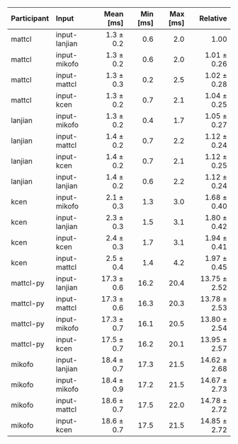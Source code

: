 | Participant | Input | Mean [ms] | Min [ms] | Max [ms] | Relative |
|:---|:---|---:|---:|---:|---:|
| mattcl | input-lanjian | 1.3 ± 0.2 | 0.6 | 2.0 | 1.00 |
| mattcl | input-mikofo | 1.3 ± 0.2 | 0.6 | 2.0 | 1.01 ± 0.26 |
| mattcl | input-mattcl | 1.3 ± 0.3 | 0.2 | 2.5 | 1.02 ± 0.28 |
| mattcl | input-kcen | 1.3 ± 0.2 | 0.7 | 2.1 | 1.04 ± 0.25 |
| lanjian | input-mikofo | 1.3 ± 0.2 | 0.4 | 1.7 | 1.05 ± 0.27 |
| lanjian | input-mattcl | 1.4 ± 0.2 | 0.7 | 2.2 | 1.12 ± 0.24 |
| lanjian | input-kcen | 1.4 ± 0.2 | 0.7 | 2.1 | 1.12 ± 0.25 |
| lanjian | input-lanjian | 1.4 ± 0.2 | 0.6 | 2.2 | 1.12 ± 0.24 |
| kcen | input-mikofo | 2.1 ± 0.3 | 1.3 | 3.0 | 1.68 ± 0.40 |
| kcen | input-lanjian | 2.3 ± 0.3 | 1.5 | 3.1 | 1.80 ± 0.42 |
| kcen | input-kcen | 2.4 ± 0.3 | 1.7 | 3.1 | 1.94 ± 0.41 |
| kcen | input-mattcl | 2.5 ± 0.4 | 1.4 | 4.2 | 1.97 ± 0.45 |
| mattcl-py | input-lanjian | 17.3 ± 0.6 | 16.2 | 20.4 | 13.75 ± 2.52 |
| mattcl-py | input-mattcl | 17.3 ± 0.6 | 16.3 | 20.3 | 13.78 ± 2.53 |
| mattcl-py | input-mikofo | 17.3 ± 0.7 | 16.1 | 20.5 | 13.80 ± 2.54 |
| mattcl-py | input-kcen | 17.5 ± 0.7 | 16.2 | 20.1 | 13.95 ± 2.57 |
| mikofo | input-lanjian | 18.4 ± 0.7 | 17.3 | 21.5 | 14.62 ± 2.68 |
| mikofo | input-mikofo | 18.4 ± 0.9 | 17.2 | 21.5 | 14.67 ± 2.73 |
| mikofo | input-mattcl | 18.6 ± 0.7 | 17.5 | 22.0 | 14.78 ± 2.72 |
| mikofo | input-kcen | 18.6 ± 0.7 | 17.5 | 21.5 | 14.85 ± 2.72 |
